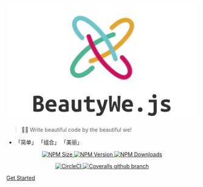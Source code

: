 <!-- _coverpage.md -->

<img alt="logo" width="700" src="./assets/images/logo-V4.png">

> 👨‍💻‍ Write beautiful code by the beautiful we!

- 「简单」 「组合」 「美丽」

<p align="center">
  <a href="https://www.npmjs.com/package/@beautywe/core">
    <img alt="NPM Size" src="https://img.shields.io/bundlephobia/minzip/@beautywe/core.svg?style=popout-square">
  </a>
  <a href="https://www.npmjs.com/package/@beautywe/core">
    <img alt="NPM Version" src="https://img.shields.io/npm/v/@beautywe/core.svg?style=popout-square">
  </a>
  <a href="https://www.npmjs.com/package/@beautywe/core">
    <img alt="NPM Downloads" src="https://img.shields.io/npm/dm/@beautywe/core.svg?style=popout-square">
  </a>
</p>

<p align="center">
  <a href="https://circleci.com/gh/beautywe/beautywe">
    <img alt="CircleCI" src="https://img.shields.io/circleci/project/github/beautywe/beautywe/master.svg?style=popout-square">
  </a>
  <a href='https://coveralls.io/github/beautywe/beautywe?branch=master'>
    <img alt="Coveralls github branch" src="https://img.shields.io/coveralls/github/beautywe/beautywe/master.svg?style=popout-square" alt='Coverage Status'>
  </a>
</p>

[Get Started](#introduction)